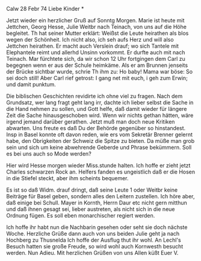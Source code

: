  Calw 28 Febr 74
Liebe Kinder <Fried>*

Jetzt wieder ein herzlicher Gruß auf Sonntg Morgen. Marie ist heute mit Jettchen, Georg Hesse, Julie Weitbr nach Teinach, von uns auf die Höhe begleitet. Th hat seiner Mutter erklärt: Weißst die Leute heirathen als blos wegen der Schönheit. Ich nicht also, ich seh aufs Herz und will also Jettchen heirathen. Er macht auch Verslein drauf; wo sich Tantele mit Elephantele reimt und allerhd Unsinn vorkommt. Er durfte auch mit nach Teinach. Mar fürchtete sich, da wir schon 12 Uhr fortgingen dem Carl zu begegnen wenn er aus der Schule heimkäme. Als er am Brunnen jenseits der Brücke sichtbar wurde, schrie Th ihm zu: Ho baby! Mama war böse: So sei doch still! Aber Carl rief getrost: I gang net mit euch, i geh zum Erwin; und damit punktum.

Die biblischen Geschichten revidirte ich ohne viel zu fragen. Nach dem Grundsatz, wer lang fragt geht lang irr, dachte ich lieber selbst die Sache in die Hand nehmen zu sollen, und Gott helfe, daß damit wieder für längere Zeit die Sache hinausgeschoben wird. Wenn wir nichts gethan hätten, wäre irgend jemand darüber gerathen. Jetzt muß man doch neue Kritiken abwarten. 
Uns freute es daß Du der Behörde gegenüber so hinstandest. Insp in Basel konnte oft davon reden, wie ers vom Sekretär Brenner gelernt habe, den Obrigkeiten der Schweiz die Spitze zu bieten. Da müße man grob sein und sich um keine abwehrende Geberde und Phrase bekümmern. Soll es bei uns auch so Mode werden?

Hier wird Hesse morgen wieder Miss.stunde halten. Ich hoffe er zieht jetzt Charles schwarzen Rock an. Helfers fanden es ungeistlich daß er die Hosen in die Stiefel steckt, aber ihm scheints bequemer.

Es ist so daß Widm. drauf dringt, daß seine Leute <dem Verlags Verein>1 oder Weitbr keine Beiträge für Basel geben, sondern alles den Leitern zustellen. Ich höre aber, daß einige bei Schull. Mayer in Kornth, Herrn Daur etc nicht gern mitthun und daß ihnen gesagt sei, lieber austreten, als nicht sich in die neue Ordnung fügen. Es soll eben monarchischer regiert werden.

Ich hoffe ihr habt nun die Nachbarin gesehen oder seht sie doch nächste Woche. Herzliche Grüße dann auch von uns beiden Julie geht ja nach Hochberg zu Thusnelda Ich hoffe der Ausflug thut ihr wohl. An Lechl's Besuch hatten sie große Freude, so wird wohl auch Kornwesth besucht werden. Nun Adieu. Mit herzlichen Grüßen von uns Allen küßt Euer
 V.
